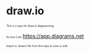 # draw.io
<span style="font-size:0.5em;"> This is a repo for draw.io diagramming </span>

<span style="font-size:0.5em;"> Access Link: </span>
https://app.diagrams.net

<span style="font-size:0.5em;"> Import a .drawio file from this repo to view or edit </span>

